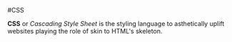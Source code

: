 #CSS

**CSS** or *Cascading Style Sheet* is the styling language to asthetically
uplift websites playing the role of skin to HTML's skeleton.